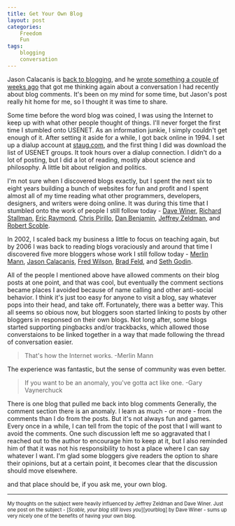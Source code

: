 ```yaml
---
title: Get Your Own Blog
layout: post
categories:
    Freedom
    Fun
tags:
    blogging
    conversation
---
```

Jason Calacanis is [back to blogging][jason], and he [wrote something a couple of weeks ago][insane] that got me thinking again about a conversation I had recently about blog comments. It's been on my mind for some time, but Jason's post really hit home for me, so I thought it was time to share.

Some time before the word blog was coined, I was using the Internet to keep up with what other people thought of things. I'll never forget the first time I stumbled onto USENET. As an information junkie, I simply couldn't get enough of it. After setting it aside for a while, I got back online in 1994. I set up a dialup account at [staug.com](https://web.archive.org/web/19970103055129/http://staug.com/), and the first thing I did was download the list of USENET groups. It took hours over a dialup connection. I didn't do a lot of posting, but I did a lot of reading, mostly about science and philosophy. A little bit about religion and politics.

I'm not sure when I discovered blogs exactly, but I spent the next six to eight years building a bunch of websites for fun and profit and I spent almost all of my time reading what other programmers, developers, designers, and writers were doing online. It was during this time that I stumbled onto the work of people I still follow today - [Dave Winer][dave], [Richard Stallman][stallman], [Eric Raymond][esr], [Chris Pirillo][chris], [Dan Benjamin][dan], [Jeffrey Zeldman][zeldman], and [Robert Scoble][scoble].

In 2002, I scaled back my business a little to focus on teaching again, but by 2006 I was back to reading blogs voraciously and around that time I discovered five more bloggers whose work I still follow today - [Merlin Mann][merlin], [Jason Calacanis][jason], [Fred Wilson][avc], [Brad Feld][brad], and [Seth Godin][seth].

All of the people I mentioned above have allowed comments on their blog posts at one point, and that was cool, but eventually the comment sections became places I avoided because of name calling and other anti-social behavior. I think it's just too easy for anyone to visit a blog, say whatever pops into their head, and take off. Fortunately, there was a better way. This all seems so obious now, but bloggers soon started linking to posts by other bloggers in responsed on their own blogs. Not long after, some blogs started supporting pingbacks and/or trackbacks, which allowed those converstaions to be linked together in a way that made following the thread of conversation easier.

>That's how the Internet works. -Merlin Mann

The experience was fantastic, but the sense of community was even better.

>If you want to be an anomaly, you've gotta act like one. -Gary Vaynerchuck

There is one blog that pulled me back into blog comments Generally, the comment section there is an anomaly. I learn as much - or more - from the comments than I do from the posts. But it's not always fun and games. Every once in a while, I can tell from the topic of the post that I will want to avoid the comments. One such discussion left me so aggravated that I reached out to the author to encourage him to keep at it, but I also reminded him of that it was not his responsibility to host a place where I can say whatever I want. I'm glad some bloggers give readers the option to share their opinions, but at a certain point, it becomes clear that the discussion should move elsewhere.

and that place should be, if you ask me, your own blog.

<hr/>
<div style="font-size:0.8em;">
My thoughts on the subject were heavily influenced by Jeffrey Zeldman and Dave Winer. Just one post on the subject - [<em>Scoble, your blog still loves you</em>][yourblog] by Dave Winer - sums up very nicely one of the benefits of having your own blog.
</div>

[insane]: http://calacanis.com/2015/01/20/if-you-want-to-optimize-your-twitter-experience-do-what-you-do-in-real-life-mute-insane-people/
[dave]: http://scripting.com/
[stallman]: https://www.stallman.org/
[esr]: http://esr.ibiblio.org/
[chris]: http://chris.pirillo.com/
[dan]: http://benjamin.org/dan/
[zeldman]: http://www.zeldman.com/
[scoble]: https://www.facebook.com/RobertScoble
[merlin]: http://www.merlinmann.com/
[jason]: http://calacanis.com/
[avc]: http://avc.com/
[brad]: http://feld.com/
[seth]: http://www.sethgodin.com/sg/
[yourblog]: http://scripting.com/stories/2009/08/10/scobleYourBlogStillLovesYo.html


